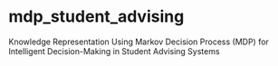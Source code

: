 # mdp_student_advising
Knowledge Representation Using Markov Decision Process (MDP) for Intelligent Decision-Making in Student Advising Systems
